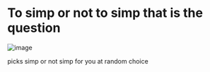 # To simp or not to simp that is the question 

![image](https://user-images.githubusercontent.com/84246381/158845774-a4817487-152a-4fc0-a770-f9248d66201d.png)




picks simp or not simp for you at random choice 
